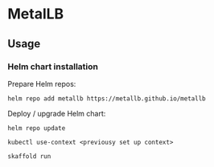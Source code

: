 # MetalLB

## Usage

### Helm chart installation

Prepare Helm repos:
```shell
helm repo add metallb https://metallb.github.io/metallb
```

Deploy / upgrade Helm chart:
```shell
helm repo update

kubectl use-context <previousy set up context>

skaffold run
```
